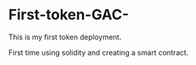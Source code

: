 # First-token-GAC-

This is my first token deployment.

First time using solidity and creating a smart contract.
